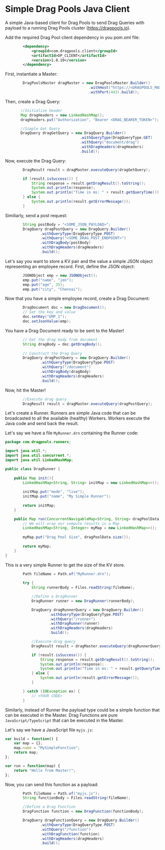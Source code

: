 # Simple Drag Pools Java Client
A simple Java-based client for Drag Pools to send Drag Queries with payload to a running Drag Pools cluster (https://dragpools.io).

Add the required Drag Pool client dependency in you pom.xml file:

```xml
        <dependency>
            <groupId>com.dragpools.client</groupId>
            <artifactId>DP_CLIENT</artifactId>
            <version>1.0.10</version>
        </dependency>
```

First, instantiate a Master:

```java
        DragPoolsMaster dragMaster = new DragPoolsMaster.Builder()
                                      .withHost("https://<DRAGPOOLS_MASTER_IP>")
                                      .withPort(443).build();
```

Then, create a Drag Query:

```java
       //Initialize header
       Map dragHeaders = new LinkedHashMap();
       dragHeaders.put("Authorization", "Bearer <DRAG_BEARER_TOKEN>");

       //Simple Get Query
       DragQuery dragGetQuery = new DragQuery.Builder()
                                  .withQueryType(DragQueryType.GET)
                                  .withQuery("document/drag")
                                  .withDragHeaders(dragHeaders)
                                  .build();
```

Now, execute the Drag Query:

```java
        DragResult result = dragMaster.executeQuery(dragGetQuery);

        if (result.isSuccess()) {
            String response = result.getDragResult().toString();
            System.out.println(response);
            System.out.println("Time in ms: " + result.getQueryTime());
        } else {
            System.out.println(result.getErrorMessage());
        }
```

Similiarly, send a post request:

```java
        String postBody = "<SOME_JSON_PAYLOAD>";
        DragQuery dragPostQuery = new DragQuery.Builder()
                .withQueryType(DragQueryType.POST)
                .withQuery("<SOME_DRAG_POST_ENDPOINT>")
                .withDragBody(postBody)
                .withDragHeaders(dragHeaders)
                .build();

```

Let's say you want to store a KV pair and the value a simple JSON object representing an employee record. First, define the JSON object:

```java
        JSONObject emp = new JSONObject();
        emp.put("name", "jen");
        emp.put("age", 35);
        emp.put("city", "Chennai");
```
Now that you have a simple employee record, create a Drag Document:

```java
        DragDocument doc = new DragDocument();
        // Set the key and value
        doc.setKey("EMP_1");
        doc.setJsonValue(emp);
```
You have a Drag Document ready to be sent to the Master!

```java
        // Get the drag body from document
        String dragBody = doc.getDragBody();
        
        // Construct the Drag Query
        DragQuery dragPostQuery = new DragQuery.Builder()
                .withQueryType(DragQueryType.POST)
                .withQuery("/document")
                .withDragBody(dragBody)
                .withDragHeaders(dragHeaders)
                .build();
```

Now, hit the Master!

```java
        //Execute drag query
        DragResult result = dragMaster.executeQuery(dragPostQuery);
```

Let's create a Runner. Runners are simple Java code that can be broadcasted to all the available (healthy) Workers. Workers execute the Java code and send back the result.

Let's say we have a file `MyRunner.drn` containing the Runner code:

```java
package com.dragpools.runners;

import java.util.*;
import java.util.concurrent.*;
import java.util.LinkedHashMap;

public class DragRunner {
    
    public Map init(){
        LinkedHashMap<String, String> initMap = new LinkedHashMap<>();
        
        initMap.put("mode", "live");
        initMap.put("name", "My Simple Runner");
        
        return initMap;
    }

    public Map run(ConcurrentNavigableMap<String, String> dragPoolData) {
        // We will wrap our compute results in a Map
        LinkedHashMap<String, Integer> myMap = new LinkedHashMap<>();
        
        myMap.put("Drag Pool Size", dragPoolData.size());
        
        return myMap;
    }
}
```

This is a very simple Runner to get the size of the KV store.

```java
        Path fileName = Path.of("MyRunner.drn");
        
        try {
            String runnerBody = Files.readString(fileName);

            //Define a DragRunner
            DragRunner runner = new DragRunner(runnerBody);

            DragQuery dragRunnerQuery = new DragQuery.Builder()
                    .withQueryType(DragQueryType.POST)
                    .withQuery("/runner")
                    .withDragRunner(runner)
                    .withDragHeaders(dragHeaders)
                    .build();

            //Execute drag query
            DragResult result = dragMaster.executeQuery(dragRunnerQuery);

            if (result.isSuccess()) {
                String response = result.getDragResult().toString();
                System.out.println(response);
                System.out.println("Time in ms: " + result.getQueryTime());
            } else {
                System.out.println(result.getErrorMessage());
            }

        } catch (IOException ex) {
            // <YOUR CODE>
        }
```

Similarly, instead of Runner the payload type could be a simple function that can be executed in the Master. Drag Functions are pure `JavaScript/TypeScript` that can be executed in the Master.

Let's say we have a JavaScript file `myjs.js`:

```javascript
var build = function() {
    var map = {};
    map.name = "MySimpleFunction";
    return map;
};

var run = function(map) {
    return "Hello from Master!";
};
```

Now, you can send this function as a payload:

```java
        Path fileName = Path.of("myjs.js");
        String functionBody = Files.readString(fileName);

        //Define a Drag Function
        DragFunction function = new DragFunction(functionBody);

        DragQuery dragFunctionQuery = new DragQuery.Builder()
                .withQueryType(DragQueryType.POST)
                .withQuery("/function")
                .withDragFunction(function)
                .withDragHeaders(dragHeaders)
                .build();
```

